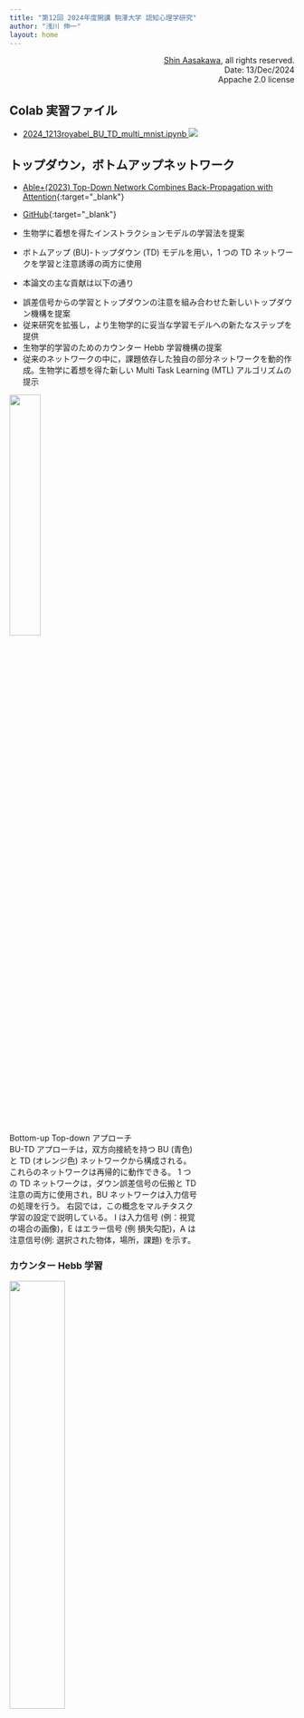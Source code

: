 ```yaml
---
title: "第12回 2024年度開講 駒澤大学 認知心理学研究"
author: "浅川 伸一"
layout: home
---
```

<link href="/css/asamarkdown.css" rel="stylesheet">

<div align="right">
<a href='mailto:educ0233@komazawa-u.ac.jp'>Shin Aasakawa</a>, all rights reserved.<br>
Date: 13/Dec/2024<br/>
Appache 2.0 license<br/>
</div>

$$
\newcommand{\of}[1]{\left(#1\right)}
\newcommand{\Of}[1]{\left[#1\right]}
\newcommand{\KL}[2]{\operatorname{KL}\left(\left.{#1}\right\|{#2}\right)}
\newcommand{\given}[1]{\left|{#1}\right.}
\newcommand{\mb}[1]{\mathbf{#1}}
$$


## Colab 実習ファイル

* [2024_1213royabel_BU_TD_multi_mnist.ipynb <img src="/assets/colab_icon.svg">](https://colab.research.google.com/github/komazawa-deep-learning/komazawa-deep-learning.github.io/blob/master/2024notebooks/2024_1213royabel_BU_TD_multi_mnist.ipynb)


## トップダウン，ボトムアップネットワーク

* [Able+(2023) Top-Down Network Combines Back-Propagation with Attention](https://arxiv.org/abs/2306.02415){:target="_blank"}
* [GitHub](https://github.com/royabel/Top-Down-Networks){:target="_blank"}

* 生物学に着想を得たインストラクションモデルの学習法を提案
* ボトムアップ (BU)-トップダウン (TD) モデルを用い，1 つの TD ネットワークを学習と注意誘導の両方に使用
* 本論文の主な貢献は以下の通り
<!-- The paper propose a biologically-inspired learning method for instruction-models.
It uses a bottom-up (BU) - top-down (TD) model, in which a single TD network is used for both learning and guiding attention.
The key contributions of the paper are: -->

* 誤差信号からの学習とトップダウンの注意を組み合わせた新しいトップダウン機構を提案
* 従来研究を拡張し，より生物学的に妥当な学習モデルへの新たなステップを提供
* 生物学的学習のためのカウンター Hebb 学習機構の提案
* 従来のネットワークの中に，課題依存した独自の部分ネットワークを動的作成。生物学に着想を得た新しい Multi Task Learning (MTL) アルゴリズムの提示

<!-- * Propose a novel top-down mechanism that combines learning from error signals with top-down attention.
* Extending earlier work, offering a new step toward a more biologically plausible learning model.
* Suggest a Counter-Hebbian mechanism for biological learning.
* Present a novel biologically-inspired MTL algorithm that dynamically creates unique task-dependent sub-networks within conventional networks. -->


<div class="figcenter">
<img src="/2023assets/top_down_processing.png" width="33%">
</div>
<div class="figcaption" style="width:66%">

Bottom-up Top-down アプローチ<br/>
BU-TD アプローチは，双方向接続を持つ BU (青色) と TD (オレンジ色) ネットワークから構成される。
これらのネットワークは再帰的に動作できる。
1 つの TD ネットワークは，ダウン誤差信号の伝搬と TD 注意の両方に使用され，BU ネットワークは入力信号の処理を行う。
右図では，この概念をマルチタスク学習の設定で説明している。
I は入力信号 (例：視覚の場合の画像)，E はエラー信号 (例 損失勾配)，A は注意信号(例: 選択された物体，場所，課題) を示す。
</div>

### カウンター Hebb 学習<!--Counter-Hebbian Learning-->

<div class="figcenter">
<img src="/2023assets/update_rule.png" width="44%">
</div>
<div class="figcaption">
カウンター Hebb 学習

* 生物学的に動機づけられた学習機構。
* 古典的な Hebb 学習と同様に，カウンター Hebb 学習則はシナプスに接続されたニューロンの活動に基づいてシナプスを更新。
* 右図に示す Counter-Hebb 学習則は，古典的 Hebb 則 (左図) のように上流ニューロンからの逆発射ではなく，側方結合を介して接続された下流 (オレンジ色で示された) カウンターニューロンに依存する。
<!-- A biologically motivated learning mechanism.
Similar to the classical Hebbian learning, the Counter-Hebb learning rule update the synapse based on the activity of the neurons connected to the synapse.
However, the Counter-Hebb update rule, presented on the right, relies on the counterpart downstream (marked in  orange) counter neurons which is connected via lateral connections instead of a back firing from the upstream neuron as in the classical Hebb rule (on the left). -->
</div>

## 活性関数とバイアス<!--\label{section - activation functions}-->

活性化関数 $\sigma$, $\bar{\sigma}$ は，要素ごとの関数であれば何でもよい。
本研究では 2 つの関数に注目する。
1 つ目はニューラルネットワークでよく用いられる ReLU である。

$$
\text{ReLU}(x):=(x)_{+}=\begin{cases}
x & x > 0 \\
0 & x\leq 0
\end{cases}$$

もう 1 つは Gated-Linear-Unit(GaLU) で，BU-TD の構造を利用し，カウンターニューロンに応じてゲーティングを行う。
<!-- The activation functions $\sigma$, $\bar{\sigma}$, may be any element-wise functions.
In this work, we focus on two functions.
The first is ReLU which is commonly used for neural networks $ReLU(x):=(x)_+=\begin{cases} x & x > 0 \\ 0 & x
\leq 0\end{cases}$.
The second is Gated-Linear-Unit (GaLU), which exploits our BU-TD structure by gating according to the counter
neurons. -->

$$
\tag{Couter Gating Def}
\text{GaLU}(x):=\text{GaLU}(x, \bar{x}) := x \cdot I_{\bar{x} > 0} =
\begin{cases}
x & \bar{x} > 0 \\
0 & \bar{x} \leq 0
\end{cases}$$

ここで，$\bar{x}$ は $x$ のカウンターニューロン，$I$ は指標関数である。
<!-- Where $\bar{x}$ is the counter neuron of $x$, and $I$ is an indicator function. -->

GaLU には興味深い特性がある。
GaLU は，BU ネットワークと TD ネットワークの間に横方向の接続性を導入し，対になるニューロンの値に基づいて一時的にニューロンをオフにする。
その結果，各ネットワークは，特定の部分的なサブネットワークで動作するように，その対応するネットワークを効果的に誘導することができる。
ただし，この関数のゲート $\bar{x}$ に対する勾配は常にゼロである。
加えて，GaLU は $x$ と インジケータ $l_{\bar{x}>0}$ これは，ReLU 関数の勾配 $\frac{\partial}{\partial\bar{x}}\text{ReLU}\left(\bar{x}\right)=I_{\bar{x}>0}$ と正確に同じであるである。
この性質は，BP と等価なバックワードパスを構築するために，学習アルゴリズム で使われる。
<!-- GaLU has some interesting properties.
It introduces lateral connectivity between the BU and TD networks by temporarily turning off neurons based on the values of their counter neurons.
As a result, each network can effectively guide its counterpart to operate on a specific partial sub-network.
However, it is worth noting that the gradients of this function with respect to the gate $\bar{x}$ are always zero.
Additionally, GaLU applies a product of $x$ with the indicator $I_{\bar{x} > 0}$ which is exactly the gradient of the ReLU function: $\frac{\partial}{\partial \bar{x}} ReLU(\bar{x}) = I_{\bar{x} > 0}$.
This property will be used in section ~\ref{section: learning algorithm} to construct a backward pass that is equivalent to BP. -->


#### マルチタスク学習 $Multi-task Learning (MTL)

MTL アルゴリズムは，課題ごとに課題依存のサブネットワークを動的に学習する。
MTL アルゴリズムは 2 つのフェーズから構成される：予測のための TD パスと，それに続くBU パス，そして学習のためのもう 1 つの TD パスである。
選択された課題は TD ネットワークに入力を提供し，活性化は ReLU 非線形性を持つ下方への注意誘導信号を伝播する。
ReLU を適用することで，課題はニューロンの部分集合 (すなわち非ゼロ値) を選択的に活性化し，前ネットワーク内の部分ネットワークを構成する。
そして BU ネットワークは，ReLU と GaLU の合成を用いて入力画像を処理する。
GaLU 関数 (破線の矢印で示す) は，対応する TD 隠れ層によって BU 隠れ層をゲートする。
その結果，BU 計算は選択されたサブネットワーク上でのみ実行される。
最後に，予測ヘッドはトップレベルの BU 隠れ層に基づいて予測を生成する。
学習のために，同じ TD ネットワークが，予測ヘッドを起点として予測誤差信号を伝播するために再利用される。
この計算は GaLU のみで行われ (ReLU なし)，これにより負の値が許容される。
最後に，'Counter-Hebb’ 学習則は，隠れ層の活性化値に基づいて両方のネットワークの重みを調整する。
したがって，標準的モデルとは対照的に，すべての計算はネットワーク内のニューロンによって実行され，学習に外部計算 (例えば誤差逆伝播法) は使用されない。
あるいは，BU と TD の重みを共有するという制約のもとで，学習段階を標準的な BP で再現することもできる。
これにより同等の学習フェーズが得られる。
<!-- The MTL algorithm offers dynamically learning task-dependent sub-networks for each task.
The MTL algorithm comprises of two phases: a TD pass followed by a BU pass for prediction, and another TD pass for learning.
The selected task provides input to the TD network, and the activation propagates downward attention-guiding signals with ReLU non-linearity.
By applying ReLU, the task selectively activates a subset of neurons (i.e. non-zero values), composing a sub-network within the full network.
The BU network then processes an input image using a composition of ReLU and GaLU.
The GaLU function (denoted with dashed arrows) gates the BU hidden layers by their corresponding counter TD hidden layers.
As a result, the BU computation is performed only on the selected sub-network. Lastly, the prediction head generates a prediction based on the top-level BU hidden layer.
For learning, the same TD network is then reused to propagate prediction error signals, starting from the prediction head.
This computation is performed with GaLU exclusively (no ReLU), thereby permitting negative values.
Finally, the 'Counter-Hebb' learning rule adjusts both networks' weights based on the activation values of their hidden layers.
Therefore, in contrast with standard models, the entire computation is carried out by neurons in the network, and no external computation is used for learning (e.g. Back-Propagation).-->

<div class="figcenter">
<img src="/2023assets/MTL_schematic.png" width="49%">
</div>

**カウンター Hebbian 学習**<br/>

1. BU ネットワークを実行し，入力 $x$ を非線形活性化関数を用いて出力 $y$ へと写像
2. 誤差信号を計算
3. 誤差信号を用いて TD ネットワークを GaLu (非線形性なし) のバイアスブロックモードで実行
4. Counter-Hebb 学習則に従い，BU と TD パラメータの両方を更新

<!-- 1. Run BU network to map the input x to an output y with non-linear activation function.
2. Compute error signals.
3. Run the TD network using the error signals, in a bias-blocking mode with GaLu (no non-lineality).
4. Update both the BU and TD parameters according to the Counter-Hebb learning rule. -->

**マルチタスク学習**<!--Multi-task learning--><br/>

1. 課題ヘッドを使って，課題 $t$ を入力とする TD ネットワークを ReLU で実行する。
2. BU ネットワークを実行し，入力 $x$ を出力 $y$ に ReLU と GaLU の合成で対応付ける。
3. 誤差信号，すなわち BU 出力に対する損失 $L$ の勾配を計算： $\displaystyle -\frac{\partial L}{\partial y}$
4. 誤差信号を入力として，GaLU (非線形性なし) のバイアスブロックモードで TD ネットワークを実行
5. すべての重みを Counter-Hebb 学習則に従って更新する (課題ヘッドは除く，6 節参照)。

<!-- 1. Run the TD network with task t as input with ReLU, using the task head.
2. Run the BU network to map the input x to an output y with a composition of ReLU and GaLU.
3. Compute error signals, i.e. the gradients of a loss L with respect to the BU output: $\displaystyle -\frac{\partial L}{\partial y}$
4. Run the TD network using the error signals as inputs, in a bias-blocking mode with GaLU (no non-lineality).
5. Update all the weights according to th Counter-Hebb learning rule. (Excluding the task head, see section 6) -->


# 先週の話題の補足

* 時系列予測モデルには，自己回帰モデル (AR)，移動平均モデル (MA), 自己回帰移動平均モデル (ARMA)，自己回帰和分移動平均モデル (ARIMA) などを紹介した。
* 上記モデルは，観測データに誤差が含まれないモデルである。
* 一方，脳波や心理実験データなどを含む，一般に「観測」には誤差が含まれていると考える場面が多い。
* 誤差を含む観測データから真の値を推測することを考える。
* 心理学との関連で言えば，古くは，川人ら (Kawato+1993) の「順逆光学モデル」などが挙げられる。
* 川人らの「順逆光学モデル」では，標準正則化理論の枠組みを用いた評価関数 (目的関数) に対して，反復推定を繰り返すことを提案している。
* Wolpert+(1995) はカルマンフィルタモデルを用いて，内部状態を推定するモデルを提案した。

### 復習，標準正則化理論

色，動き，形などの異なる視覚的手がかりを表現する複数の視覚野 (van_Essen+1990) と，網膜から視覚連合野 (Hubel&Livingstone1987) に至るまで並列に組織化されていることに関する最近の発見は，どのように並列視覚モジュール (Julesz1971) を統合すれば，短時間で首尾一貫した情景知覚が可能になるのかという計算問題を提起した。
<!-- Recent findings on multiple visual cortical areas (van_Essen+1990) which represent distinct visual cues such as colour, motion and shape, and their parallel organization all the way through from the retina to the visual association cortices (Hubel&Livingstone1987) pose a difficult computational problem: how are parallel visual modules (Julesz1971) integrated to allow a coherent scene perception within a short time? -->

### 順逆光学モデル (Kawato+1993)

視覚画像 $I$ は，視覚世界に存在する物体から反射された光線が，網膜，CCD，フィルムなどの画像センサーに当たって生成される。
「光学」すなわち，画像処理 $R$ は物体を画像に圧縮するため，情報が失われたと仮定。
その結果，2 次元画像から 3 次元世界の幾何学的構造の様々な側面 $S$ を推定する初期視覚問題は，1 対 1 の写像であるため，あらかじめ何らかの制約が与えられない限り正しく解くことができない (Marr1982, Poggio+1985)。
すなわち，初期の視覚問題は，それぞれ光学の逆過程として計算的に特徴付けられ，視覚世界に関する先験的知識が必要な制約として導入される。
従って，多くの計算視覚アルゴリズムでは，以下の 2 つの目的関数の和 $J$ を最小化して，画像データ $I$ を説明し，かつア・プリオリな識を満たす最良の視覚世界表現 $S$ を求める (Ballard+1983, Poggio+1985)：
<!-- Visual images I are generated when light rays reflected from 30 objects in the visual world hit a 20 image sensor such as the retina, CCD or film.
The imaging process R, which we call 'optics', compresses 30 objects into 20 images and thus loses information; hence a many-to-one mapping.
Consequently, the early vision problems which estimate different aspects S of the geometrical structure in the 3D world from 2D images cannot be properly solved unless some constraints are given beforehand (Marr1982, Poggio+1985) because they are one-to-niany mappings.
That is, the early vision problems are each computationally characterized as an inverse process of optics and a priori knowledge about the visual world is introduced as the constraint required.
Accordingly, in many computational vision algorithms, the following sum J of two objective functions is minimized to find the best visual-world representation S which explains the image data I as well as satisfies the a
priori knowledge (Ballard+1983, Poggio+1985): -->
<br/>

$$\tag{1}
J = \left\|R(S)-I\right\|^{2} + \left\|Q(S)\right\|^{2},
$$
<br/>

ここで，第 1 項は光学演算子 $R$ を用いた表現 $S$ からの画像 $R(S)$ の再構成が実データ $I$ と適合することを要求し，第 2  項は表現の滑らかさなど視覚世界に関する先験的知識を課す。
$R$ や $Q$ が強い非線形性を持つ場合，最小化は特に困難である。
<!-- が，確率的緩和アルゴリズム (Geman&Geman1984, Poggio+1985) や，そのリカレントニューラルネットワーク (平均場近似) 版 (Koch+1986) など，一種の急降下法によって行うことができる。
しかし，多くの反復回数 (通常数百回以上) が必要であり，人間の典型的な視覚情報処理時間 (100～400 ミリ秒) に対する説明は存在しない (Potter1976，Inui&Miyamoto1981)。
そのため，これまでリカレント神経回路網モデルは，高速な視覚計算機構として否定されてきた (Marr&Poggio1979, Thorpe&Imbert1989, Rolls1989)。 -->
<!-- where the first term requires that the reconstruction of the image R(S) from the representation S using the optics operator R be compatible with the real data I, and the second term imposes the a priori knowledge about the visual world, such as smoothness of the representation.
Minimization is especially difficult when R or Q is strongly nonlinear; it can, however, be done by a kind of steepest descent method: the stochastic relaxation algorithm (Geman&Geman1984, Poggio+1985) or its recurrent neural network (mean-field approximation) version (Koch+1986).
However, a large number of iterations (usually more than a few hundred) is required, and no explanation exists  for the typical visual information processing time in humans (100-400 ms) (Potter1976, Inui&Miyamoto1981).
Thus, hitherto, recurrent neural network models have been rejected as fast visual computational mechanisms (Marr&Poggio1979, Thorpe&Imbert1989, Rolls1989). -->

<div class="figcenter">
<img src="/2024assets/1993Kawato_Fig1.svg" style="width:44%">
<!-- <img src="/2024assets/1993Kawato_fig2.svg" style="width:44%">
<!-- <img src="/2024assets/1993Kawato_fig3_.svg" style="width:44%"><br/> -->
<!--<img src="/2024assets/1993Kawato_fig3all.jpg" style="width:66%"><br/> -->
<div class="figcaption">

**左. 順逆光学モデル**<br/>
(A) V1 と高次視覚野 (HVC) の相互作用モデル。
図の下半分では，外界の光学操作 R が下位部分 R1 と上位部分 R2 に分解されている。
この脳内階層構造のモデルを図の上半分に示す。<br/>
(B) V1 と HVC の階層的相互作用の層状神経回路モデル。
塗りつぶされたニューロンは興奮性，空洞のニューロンは抑制性。
<!-- Figure 1. Fundamental forward-inverse optics model.
(A) Model for reciprocal interactions between VI and the higher visual cortex (HVC).
In the lower half of the figure, the optics operation R in the outer world is decomposed into a lower and a higher part, R1 and R2.
A model of this hierarchy in the brain is shown in the upper half of the figure.
(8) Layered-neural circuit model of the hierarchical interaction between VI and HVC.
Filled neurons are excitatory and a hollow neuron is inhibitory. -->

</div></div>

Kawato+(1993) は， 逆投射接続が光学処理過程のフォワードモデルを提供し，2 つの領域間のフィードフォワード接続がその光学処理過程の近似された逆モデルを提供することを提案した。
上図 の順逆光学モデルは，下図 のようなより現実的なモデルに拡張される。
独自の逆光学演算は存在しないが，式 (1) の 2 つの項をある程度考慮することで，画像データ I から S の大まかな推定値を一撃計算で算出する近似的な逆光学演算を，フィードフォワード神経接続の形で導出することは常に可能である。


<div class="figcenter">
<img src="/2024assets/1993Kawato_fig2.svg" style="width:44%">
<!-- <img src="/2024assets/1993Kawato_fig3_.svg" style="width:44%"><br/> -->
<!--<img src="/2024assets/1993Kawato_fig3all.jpg" style="width:66%"><br/> -->
<div class="figcaption">

**図 2. 視覚野の並列・階層構造に適応した順逆光学モデル**<br/>
各領域が純粋に物理的に識別可能な量を表すということを文字通り提案しているわけではない。
矢印のない接続は相互神経接続を示す。不連続性 (Poggio+1988) を利用することで，色，立体，形，運動を集中的に統合することができる。
記号の定義は以下の通り。
<!-- Figure 2. The forward-inverse optics model adapted to a parallel and hierarchical structure of visual cortices.
We do not literally propose that each area represents purely a physically identifiable quantity.
Connections without arrows show reciprocal neural connections. Intensive integration of colour, stereo, shape and motion could take place by using discontinuity (Poggio+1988) possibly represented in interstripes of V2.
Definitions of symbols are as follows. -->
$\Delta G\star I$画像のラプラシアン・ガウス関数との畳み込み積分<br/>
$dI$ と $d^{2}$: 特定の方向に沿った画像の1次微分と 2 次微分<br/>
$v^{\bot}$: 画像強度の変化が最大となる方向の局所速度成分<br/>
$sd$：ステレオ視差から計算した表面深度<br/>
$r(\lambda)$：波長 $\lambda$ の光の可視面上の点の反射率<br/>
$L$: 輪郭や異なる物体の接合部などの不連続面<br/>
$md$：様々な単眼的手がかりから計算される可視面の奥行きと方位<br/>
$\nu$: 光源の位置と波長分布<br/>
$C$: $L$ で分離された物体の 3D 位置<br/>
$A$：色や質感など、物体の様々な属性<br/>
$V$：物体の並進と回転を表す速度ベクトル<br/>
$N$：観察者の体、頭、目の速度ベクトル<br/>
$O$：記憶された3次元物体の画像<br/>
<!-- $\Delta G\star I$ : convolution integral of the image with the Laplacian Gaussian function.<br/>
$dI$ and $d^{2}$: first and second derivatives of the image along with specific directions.<br/>
$v^{\bot}$: local velocity component in the direction with the maximum change of image intensity.<br/>
$sd$: surface depth calculated from stereo disparity.<br/>
$r(\lambda)$: reflectance of points on the visible surface of a light of wavelength $\lambda$.<br/>
$L$: discontinuities such as occluding contours and junctions of different objects.<br/>
$md$: depth and orientation of the visible surface calculated by various monocular cues.<br/>
$\nu$: location of the light source and its wavelength distribution.<br/>
$C$: JD locations of objects segregated by $L$.<br/>
$A$: various attributes of a distinct object such as colour and texture.<br/>
$V$: velocity vector representing translation and rotation of objects.<br/>
$N$: velocity vectors of the body, head and eyes of the observer.<br/>
$O$: memorized images of 3D objects. -->
</div></div>

### カルマンフィルタモデル (感覚運動統合の内部モデル, Wolpert+1995)

測定信号 $x(t)$ から推定しなければならない未知信号を $s(t+a)$ とする。
a は調整可能なパラメータである。
* a>0 は予測，
* a=0 はフィルタ，
* a<0 はスムージングと呼ばれる

<div class="figcenter">
<img src="/2024assets/1995WolpertGhahramaniJordan_fig2m.svg">
<img src="/2024assets/1995WolpertGhahramaniJordan_fig2a.svg">
<div class="figcaption">

**カルマンフィルタモデルの概要**<br/>
A: カルマンフィルタのモデルを模式的に示しており，2 つの処理過程で構成される。
1 つ目の処理 (上) は 運動指令と現在の状態推定値を用いて，順モデルによる状態推定値を実現し，腕のダイナミクスをシミュレートする。<br/>
2 つ目の処理 (下) は 期待される感覚フィードバックと実際の感覚フィードバックの差を利用して，順モデルの状態推定値を修正する。この 2 つの処理の相対的な重み付けは，カルマンゲインを介して行われる。<br/>
(B～E) センサー運動統合過程のカルマンフィルタモデルによる偏りと分散の伝播を，実データに即してシミュレートしたもの
</div></div>


### 自由エネルギーモデル (Friston+2014 他)

<div class="figcenter">
<img src="/assets/2014Friston_Fig1.svg" style="width:44%">
<img src="/assets/2009Friston_box3.svg" style="width:44%">
</div>

<!-- <img src="/2023assets/2018Higgins_SCAN_fig1.svg" style="width:66%;">
<img src="/2023assets/2017Higgins_SCAN_fig1ja_.svg" style="widht:66%;">

<img src="/2024assets/1993Kawato_Fig1.svg" style="width:44%">
<img src="/2024assets/1993Kawato_fig2.svg" style="width:44%">
<!-- <img src="/2024assets/1993Kawato_fig3_.svg" style="width:44%"><br/> -->
<img src="/2024assets/1993Kawato_fig3all.jpg" style="width:66%"><br/> -->


#### [Puppy book, ベイズ統計モデリング: R,JAGS, Stan によるチュートリアル](https://www.amazon.co.jp/dp/4320113160/){:target="_blank"} を超えて

* [原著 Doing Bayesian Data Analysis: A Tutorial Introduction with R, JAGS, and STAN](https://www.amazon.com/dp/0124058884/){:target="_blank"}
* [原著 A Tutorial Introduction with R](https://www.amazon.com/dp/B004QOB460/){:target="_blank"}

## Bayes の定理

$$
P(X,Y) = P(X|Y)P(Y) = P(Y|X) P(X)
$$

$$\begin{aligned}
P(Y|X) &= \frac{P(X|Y)P(Y)}{P(X)} &= \frac{\text{尤度 $\times$ 事前確率}} {\text{証拠}}\\
&= \frac{P(X|Y)P(Y)}{P(X|Y)P(\neg Y)+ P(X|Y)P(Y)}
\end{aligned}$$



## KL ダイバージェンス

KL ダイバージェンスは，2 つの分布間の距離に相当する量を与える。
だが KL ダイバージェンスは通常の距離と異なり非対称で，どちらの分布を基準に考えるかによって値が異なる。
すなわち $\KL{P}{Q}\ne\KL{Q}{P}$ です。
下図 (fig:forward_reverse_KL) にその関係を示した。
青い曲線は真の事後分布とします，例えば双峰性の分布であるとする。
緑の分布は最適化を介して青い密度に適合させる変分近似による分布を表すものとする。
これを **フォワード KL** と呼ぶ。
図 (fig:forward_reverse_KL) 右のように，双峰性の真の分布を単峰性の分布で近似することを考える。
このとき，一方の峰に当てはまるように調整すると，もう一方の峰の値についての当てはまりが悪くなり結果として右下図のような裾野の広い分布を得ることになる。
反対に，緑の単峰性の分布を青の双峰性の分布で近似しようとする **リバース KL** を考える。
このとき基準となる真の分布である単峰性の分布の確率密度がほとんど 0 の領域では，推定する分布がどのような値を取ろうとも KL ダイバージェンスの値に影響を与えないため，いずれか一方の峰が真の分布と重なるような値を得ることになる。

<div class="figcenter">
<img src="/assets/forward-KL.png" width="33%">
<img src="/assets/reverse-KL.png" width="33%">
<div class="figcaption">

左: フォワード KL, 右: リバース KL

KL ダイバージェンスの非対称性
[A Beginner's Guide to Variational Methods: Mean-Field Approximation](https://blog.evjang.com/2016/08/variational-bayes.html) より
</div></div>

分布が 近い とはどういう意味かというと
平均場変分ベイズ（最も一般的なタイプ）は，2 つの分布間の距離として 逆 KL ダイバージェンスを使用する。
<!-- % Reverse KL divergence measures the amount of information (in nats, or units of $\frac{1}{\log(2)}$ bits) required to "distort" $P(Z)$ into $Q_\phi(Z)$.
% We wish to minimize this quantity with respect to $\phi$.-->
条件付き分布の定義により，$p\of{z\given{x}}=p\of{x,z}p\of{x}$
この式を，オリジナルの KL ダイバージェンスの定義式に代入すれば，
<!-- % By definition of a conditional distribution, $p\of{z\given{x}}=p\of{x,z}p\of{x}$.
% Let's substitute this expression into our original KL expression, and then distribute: -->

このようなフォワード，リバース KL ダイバージェンスの値から VAE の表現性能などを考えることが可能です。


## Colab 実習ファイル

* [2024_1205Karapetian_RNN.ipynb <img src="/assets/colab_icon.svg">](https://colab.research.google.com/github/komazawa-deep-learning/komazawa-deep-learning.github.io/blob/master/2024notebooks/2024_1205Karapetian_RNN.ipynb){:target="blank"}

## 参考資料

* [7–1 リカレントニューラルネットワーク](/2022/6657.pdf){:target="_blank"}
* [7–1 リカレントネットワークによる文法学習](/2022/6685.pdf){:target="_blank"}

* [Bahdanau and Loung attentions <img src="/assets/colab_icon.svg">](https://colab.research.google.com/github/komazawa-deep-learning/komazawa-deep-learning.github.io/blob/master/2021notebooks/2021_1022Two_attentions_additive_and_multiplicative_Seq2seq.ipynb)

* [系列探索と逆行流: 視覚野における双方向情報フローの計算モデル](/2023cogpsy/2021Ullman_bu_td_ja.pdf){:target="_blank"}
* [ボトムアップ・トップダウンの反復処理による画像解釈](/2023cogpsy/1995Ullman_bidirectional_cortex_ja.pdf){:target="_blank"}

# 言語モデル，あるいは時系列予測モデル

<div class="figcenter">
<img src="/2024assets/2024_1213Kalman_residual_chart_ja.svg"><br/>
</div>
<div class="figcenter">
フィルタリングの考え方の模式図
</div>

<div class="figcenter">
<img src="/2024assets/2024_1213Kalman_chart_ja.svg" style="width:44%;">
<img src="/assets/2015Greff_LSTM_ja.svg" style="width:39%;">
<div class="figcaption">
左: 状態空間モデル (カルマンフィルタ)の模式図.<br/>
右: LSTM の模式図
</div></div>

## LSTM におけるゲートの生理学的対応物 <!--Physiological correlates of gates in LSTM-->

以下の画像は <http://kybele.psych.cornell.edu/~edelman/Psych-2140/week-2-2.html> よりの引用。
ウミウシのエラ引っ込め反応時に，ニューロンへの入力信号ではなく，入力信号を修飾する結合が存在する。下図参照。

<center>
<img src="/assets/2016McComas_presynaptic_inhibition.jpg" style="width:24%">
<img src="/assets/C87-fig2_24.jpg" width="17%">
<img src="/assets/C87-fig2_25.jpg" width="33%"><br>
アメフラシ (Aplysia) のエラ引っ込め反応(a.k.a. 防御反応)の模式図[^seaslang]
<!-- <img src="/assets/shunting-inhibition.jpg" width="29%"> -->
</center>

* [注意機構の補足説明 大門他 (2023) <img src="https://www.adobe.com/content/dam/cc/en/legal/images/badges/PDF_32.png">](/2023/2023cnps注意機構の補足説明.pdf){:target="_blank"}


### A. 最大事後確率法：貧乏人の Bayes 推論
<!-- ### MAXIMUM A POSTERIORI: POOR MAN’S BAYESIAN INFERENCE-->

統計的信号処理の文献で最もよく使われる手法の 1 つが最大事後確率法 (MAP: Maximum A Posteriori 法) である。
MAP は，パラメータベクトル $\theta$ を確率変数と仮定し，$\theta$ に事前分布 $p(\theta)$ を課すことから，しばしばベイズ的と呼ばれる。
ここでは，MAP 推定とベイズ推定との類似点と相違点を明らかにする。
$x$ を観測値，$\theta$ を未知量とすると，MAP 推定は次のように定義される。
<!-- One of the most commonly used methodologies in the statistical signal processing literature is the maximum a posteriori (MAP) method.
MAP is often referred to as Bayesian, since the parameter vector θ is assumed to be a random variable and a prior distribution pθ is imposed on θ.
In this appendix, we would like to illuminate the similarities and differences between MAP estimation and Bayesian inference.
For x the observation and θ an unknown quantity the MAP estimate is defined as -->

$$ \hat{\theta}_ {\text{MAP}} = \arg\max_ {\theta} p(\theta\vert x)\tag{A.1} $$

Bayes 則を用いて， MAP 推定は次式より得られる:
<!-- Using Bayes’ theorem, the MAP estimate can be obtained from  -->

$$
\hat{\theta}_{\text{MAP}} = \arg\max_{\theta} p(x|\theta)\,d\theta
\tag{A.2}$$

ここで $p(x|\theta)$ は観測値の尤度である。
MAP 推定値は (A.1) よりも (A.2) から求めた方が簡単である。
ベイズの定理に基づく (A.1) の事後確率は次式で与えられる:
<!-- where p(x|θ) is the likelihood of the observations.
The MAP estimate is easier to obtain from (A.2) than (A.1).
The posterior in (A.1) based on Bayes’ theorem is given by -->

$$ p(\theta\vert x) = \frac{p(x\vert\theta)p(\theta)}{\int p(x\vert\theta)p(\theta) d\theta}\tag{A.3} $$

であり 式 (A.3) の分母にベイズ積分を計算し，$\theta$ を周辺化する必要がある。
<!-- and requires the computation of the Bayesian integral in the denominator of (A.3) to marginalize θ.-->

以上より，MAP 推定量も Bayes 推定量も $\theta$ を確率変数と仮定し，Bayes の定理を用いることは明らかであるが，その類似性はそこに止まっている。
ベイズ推定では事後分布を用いるため，$\theta$ を周辺化する必要がある。
これに対して，MAP では事後値の最頻値を用いる。
ベイズ推定は，MAP と異なり，$\theta$ に関する利用可能なすべての情報を平均化すると言える。
したがって MAP は「貧乏人の Bayes 推論」と言える。
<!-- From the above, it is clear that both MAP and Bayesian estimators assume that θ is a random variable and use Bayes’ theorem, however, their similarity stops there.
For Bayesian inference, the posterior is used and thus θ has to be marginalized.
In contrast, for MAP the mode of the posterior is used.
One can say that Bayesian inference, unlike MAP, averages over all the available information about θ.
Thus, it can be stated that MAP is more like “poor man’s” Bayesian inference. -->

EM は $\theta$ の MAP 推定値も得るために用いることができる。
Bayes の定理を用いて，次のように書くことができる:
<!-- The EM can be used to also obtain MAP estimates of θ.
Using  Bayes’ theorem we can write -->

$$ \begin{aligned}
\ln p(\theta\vert x) & = \ln p(x,\theta) − \ln p(x)\\
&= \ln p(x\vert\theta) + \ln p(\theta) − \ln p(x).
\end{aligned}\tag{A.4} $$

「EM アルゴリズムの別見解」節 の ML-EM の場合と同様の枠組みで，次のように書くことができる:
<!-- Using a similar framework as for the ML-EM case in the section “An Alternative View of the EM Algorithm,” we can write-->

$$\begin{aligned}
\ln p(\theta\vert x) &= F(q,\theta) + D_ {\text{KL}}(q\vert\vert p) + \ln p(\theta) − \ln p(x)\\
&\ge F(q,\theta) + \ln p(\theta) − \ln p(x),
\end{aligned}\tag{A.5}$$

ここで，$\ln p(x)$ は定数である。
(A.5) の右辺は，EM アルゴリズムと同様に交互に最大化することができる。
$q(z)$  に関して最適化すると，先に説明した ML の場合と同じ E-step が得られる。
$\theta$ に関して最適化すると，目的関数が $\ln p(\theta)$  の項を含むので，異なるM-step が得られる．
<!-- 一般に MAP-EM アルゴリズムの M-ステップは，ML の場合よりも複雑であり，例えば  [30]  や [31] を参照されたい。
厳密に言えば，このようなモデルでは，MAP  推定は $\theta$ 確率変数のみに使用され，ベイズ推定は隠れ変数 $z$ に使用される。 -->
<!-- where in this context ln p(x) is a constant.
The right-hand side of (A.5) can be maximized in an alternating fashion as in the EM algorithm.
Optimization with respect to q(z) gives an identical E-step as for the ML case previously explained.
Optimization with respect to θ gives a different M-step since the objective function now contains also the term ln p(θ).
In general, the M-step for the MAP-EM algorithm is more complex than in its ML counterpart, see for example [30] and [31].
Strictly speaking, in such a model MAP estimation is used only for the θ random variables, while Bayesian inference is used for hidden variables z.-->
